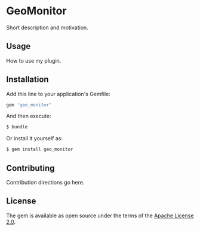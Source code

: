 # GeoMonitor
Short description and motivation.

## Usage
How to use my plugin.

## Installation
Add this line to your application's Gemfile:

```ruby
gem 'geo_monitor'
```

And then execute:
```bash
$ bundle
```

Or install it yourself as:
```bash
$ gem install geo_monitor
```

## Contributing
Contribution directions go here.

## License
The gem is available as open source under the terms of the [Apache License 2.0](https://opensource.org/licenses/Apache-2.0).
